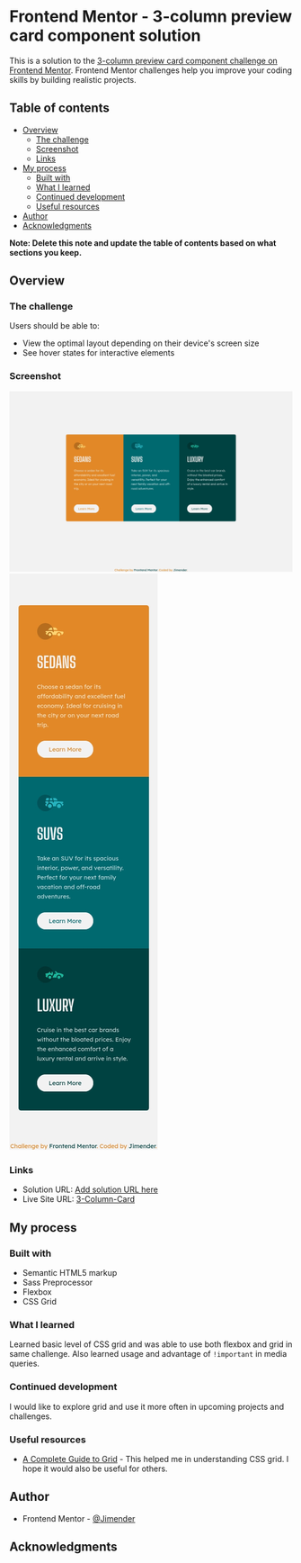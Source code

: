 # Frontend Mentor - 3-column preview card component solution

This is a solution to the [3-column preview card component challenge on Frontend Mentor](https://www.frontendmentor.io/challenges/3column-preview-card-component-pH92eAR2-). Frontend Mentor challenges help you improve your coding skills by building realistic projects.

## Table of contents

- [Overview](#overview)
  - [The challenge](#the-challenge)
  - [Screenshot](#screenshot)
  - [Links](#links)
- [My process](#my-process)
  - [Built with](#built-with)
  - [What I learned](#what-i-learned)
  - [Continued development](#continued-development)
  - [Useful resources](#useful-resources)
- [Author](#author)
- [Acknowledgments](#acknowledgments)

**Note: Delete this note and update the table of contents based on what sections you keep.**

## Overview

### The challenge

Users should be able to:

- View the optimal layout depending on their device's screen size
- See hover states for interactive elements

### Screenshot

![](screenshots/ss-1.jpg)
![](screenshots/ss-2.jpg)

### Links

- Solution URL: [Add solution URL here](https://your-solution-url.com)
- Live Site URL: [3-Column-Card](https://jimender.github.io/3-column-card/)

## My process

### Built with

- Semantic HTML5 markup
- Sass Preprocessor
- Flexbox
- CSS Grid

### What I learned

Learned basic level of CSS grid and was able to use both flexbox and grid in same challenge. Also learned usage and advantage of `!important` in media queries.

### Continued development

I would like to explore grid and use it more often in upcoming projects and challenges.

### Useful resources

- [A Complete Guide to Grid](https://css-tricks.com/snippets/css/complete-guide-grid/) - This helped me in understanding CSS grid. I hope it would also be useful for others.

## Author

- Frontend Mentor - [@Jimender](https://www.frontendmentor.io/profile/Jimender)

## Acknowledgments
